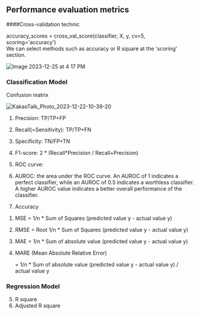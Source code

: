 ## Performance evaluation metrics

####Cross-validation technic</br>

accuracy_scores = cross_val_score(classifier, X, y, cv=5, scoring='accuracy')</br>
We can select methods such as accuracy or R square at the 'scoring' section.</br>


![Image 2023-12-25 at 4 17 PM](https://github.com/scottmsoh/ref_ML/assets/112598791/4995674d-429f-4265-bed2-06f893f6cfa1)


### Classification Model

Confusion matrix

![KakaoTalk_Photo_2023-12-22-10-39-20](https://github.com/scottmsoh/ref_ML/assets/112598791/250bd658-168f-4dae-adba-e6912a916a90)

1) Precision: TP/TP+FP 
2) Recall(=Sensitivity): TP/TP+FN
3) Specificity: TN/FP+TN
4) F1-score: 2 * (Recall*Precision / Recall+Precision) 
5) ROC curve: 
6) AUROC: the area under the ROC curve.
An AUROC of 1 indicates a perfect classifier, while an AUROC of 0.5 indicates a worthless classifier. A higher AUROC value indicates a better overall performance of the classifier.

7) Accuracy
1. MSE = 1/n * Sum of Squares (predicted value y - actual value y)
2. RMSE = Root 1/n * Sum of Squares (predicted value y - actual value y)
3. MAE = 1/n * Sum of absolute value (predicted value y - actual value y)
4. MARE (Mean Absolute Relative Error) 
   
   = 1/n * Sum of absolute value (predicted value y - actual value y) / actual value y

### Regression Model
   
5. R square
6. Adjusted R square
